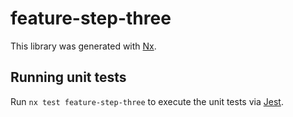 # feature-step-three

This library was generated with [Nx](https://nx.dev).

## Running unit tests

Run `nx test feature-step-three` to execute the unit tests via [Jest](https://jestjs.io).
